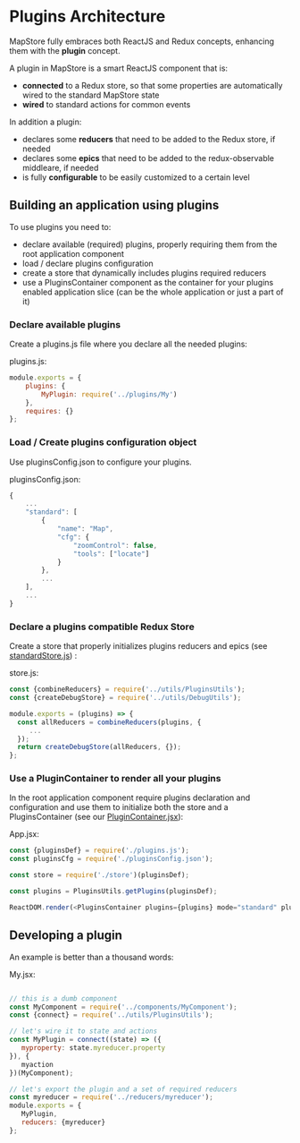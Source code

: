 # Plugins Architecture

MapStore fully embraces both ReactJS and Redux concepts, enhancing them with the **plugin** concept.

A plugin in MapStore is a smart ReactJS component that is:

 * **connected** to a Redux store, so that some properties are automatically wired to the standard MapStore state
 * **wired** to standard actions for common events

In addition a plugin:

 * declares some **reducers** that need to be added to the Redux store, if needed
 * declares some **epics** that need to be added to the redux-observable middleare, if needed
 * is fully **configurable** to be easily customized to a certain level

## Building an application using plugins
To use plugins you need to:

 * declare available (required) plugins, properly requiring them from the root application component
 * load / declare plugins configuration
 * create a store that dynamically includes plugins required reducers
 * use a PluginsContainer component as the container for your plugins enabled application slice (can be the whole application or just a part of it)

### Declare available plugins
Create a plugins.js file where you declare all the needed plugins:

plugins.js:

```javascript
module.exports = {
    plugins: {
        MyPlugin: require('../plugins/My')
    },
    requires: {}
};
```

### Load / Create plugins configuration object
Use pluginsConfig.json to configure your plugins.

pluginsConfig.json:

```javascript
{
    ...
    "standard": [
        {
            "name": "Map",
            "cfg": {
                "zoomControl": false,
                "tools": ["locate"]
            }
        },
        ...
    ],
    ...
}
```

### Declare a plugins compatible Redux Store
Create a store that properly initializes plugins reducers and epics (see [standardStore.js](https://github.com/geosolutions-it/MapStore2/blob/master/web/client/stores/StandardStore.js)) :

store.js:

```javascript
const {combineReducers} = require('../utils/PluginsUtils');
const {createDebugStore} = require('../utils/DebugUtils');

module.exports = (plugins) => {
  const allReducers = combineReducers(plugins, {
     ...
  });
  return createDebugStore(allReducers, {});
};
```

### Use a PluginContainer to render all your plugins
In the root application component require plugins declaration and configuration  and use them to initialize both the store and a PluginsContainer (see our [PluginContainer.jsx](https://github.com/geosolutions-it/MapStore2/blob/master/web/client/components/plugins/PluginsContainer.jsx)):

App.jsx:

```javascript
const {pluginsDef} = require('./plugins.js');
const pluginsCfg = require('./pluginsConfig.json');

const store = require('./store')(pluginsDef);

const plugins = PluginsUtils.getPlugins(pluginsDef);

ReactDOM.render(<PluginsContainer plugins={plugins} mode="standard" pluginsConfig={pluginsCfg}/>, ...container...);
```

## Developing a plugin
An example is better than a thousand words:

My.jsx:

```javascript

// this is a dumb component
const MyComponent = require('../components/MyComponent');
const {connect} = require('../utils/PluginsUtils');

// let's wire it to state and actions
const MyPlugin = connect((state) => ({
   myproperty: state.myreducer.property
}), {
   myaction
})(MyComponent);

// let's export the plugin and a set of required reducers
const myreducer = require('../reducers/myreducer');
module.exports = {
   MyPlugin,
   reducers: {myreducer}
};
```
